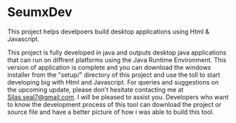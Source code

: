 # SeumxDev
This project helps develpoers build desktop applications using Html & Javascript.

This project is fully developed in java and outputs desktop java applications that can run on diffrent platforms using the Java Runtime Environment.
This version of application is complete and you can download the windows installer from the "setup/" directory of this project and use the toll to start developing big with Html and Javascript.
For queries and suggestions on the upcoming update, please don't hesitate contacting me at Silas.seal7@gmail.com. I will be pleased to assist you.
Developers who want to know the development process of this tool can download the project or source file and have a better picture of how i was able to build this tool.
